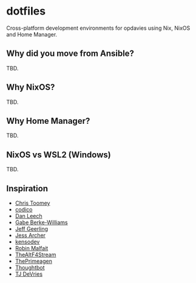 # dotfiles

Cross-platform development environments for opdavies using Nix, NixOS and Home Manager.

## Why did you move from Ansible?

TBD.

## Why NixOS?

TBD.

## Why Home Manager?

TBD.

## NixOS vs WSL2 (Windows)

TBD.

## Inspiration

- [Chris Toomey](https://github.com/christoomey/dotfiles)
- [codico](https://github.com/codicocodes/dotfiles)
- [Dan Leech](https://github.com/dantleech/dotfiles)
- [Gabe Berke-Williams](https://github.com/gabebw/dotfiles)
- [Jeff Geerling](https://github.com/geerlingguy/dotfiles)
- [Jess Archer](https://github.com/jessarcher/dotfiles)
- [kensodev](https://github.com/KensoDev/dotfiles)
- [Robin Malfait](https://github.com/RobinMalfait/dotfiles)
- [TheAltF4Stream](https://github.com/ALT-F4-LLC/dotfiles-nixos)
- [ThePrimeagen](https://github.com/ThePrimeagen/.dotfiles)
- [Thoughtbot](https://github.com/thoughtbot/dotfiles)
- [TJ DeVries](https://github.com/tjdevries/config_manager)
